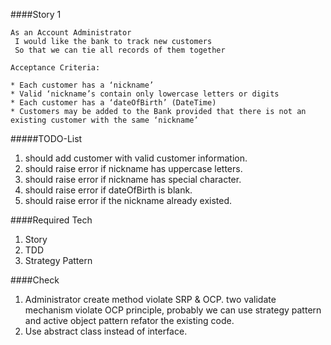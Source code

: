 ####Story 1

```
As an Account Administrator
 I would like the bank to track new customers
 So that we can tie all records of them together

Acceptance Criteria:

* Each customer has a ‘nickname’
* Valid ‘nickname’s contain only lowercase letters or digits
* Each customer has a ‘dateOfBirth’ (DateTime)
* Customers may be added to the Bank provided that there is not an existing customer with the same ‘nickname’

```

#####TODO-List

1. should add customer with valid customer information.
2. should raise error if nickname has uppercase letters.
3. should raise error if nickname has special character.
4. should raise error if dateOfBirth is blank.
5. should raise error if the nickname already existed.

####Required Tech

1. Story
2. TDD
3. Strategy Pattern

####Check

1. Administrator create method violate SRP & OCP. two validate mechanism violate OCP principle, probably we can use strategy pattern and active object pattern refator the existing code.
2. Use abstract class instead of interface.
